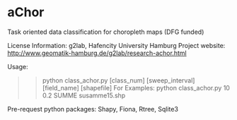 # aChor
Task oriented data classification for choropleth maps (DFG funded)

License Information: g2lab, Hafencity University Hamburg
Project website: http://www.geomatik-hamburg.de/g2lab/research-achor.html

Usage:
>> python class_achor.py [class_num] [sweep_interval] [field_name] [shapefile]
For Examples:
>> python class_achor.py 10 0.2 SUMME susamme15.shp

Pre-request python packages:
Shapy, Fiona, Rtree, Sqlite3
